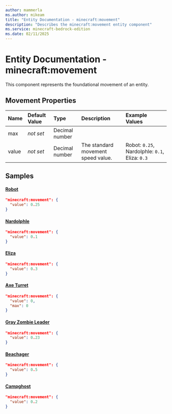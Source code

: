 ```yaml
---
author: mammerla
ms.author: mikeam
title: "Entity Documentation - minecraft:movement"
description: "Describes the minecraft:movement entity component"
ms.service: minecraft-bedrock-edition
ms.date: 02/11/2025 
---
```


# Entity Documentation - minecraft:movement

This component represents the foundational movement of an entity.


## Movement Properties

|Name       |Default Value |Type |Description |Example Values |
|:----------|:-------------|:----|:-----------|:------------- |
| max | *not set* | Decimal number |  |  | 
| value | *not set* | Decimal number | The standard movement speed value. | Robot: `0.25`, Nardolphle: `0.1`, Eliza: `0.3` | 

## Samples

#### [Robot](https://github.com/microsoft/minecraft-samples/tree/main/add_entity_robot/full/robot_example_full_behavior/entities/robot.json)


```json
"minecraft:movement": {
  "value": 0.25
}
```

#### [Nardolphle](https://github.com/microsoft/minecraft-samples/tree/main/addon_starter/2_entities/behavior_packs/aop_mobs/entities/nardolphle.behavior.json)


```json
"minecraft:movement": {
  "value": 0.1
}
```

#### [Eliza](https://github.com/microsoft/minecraft-samples/tree/main/casual_creator/custom_cat_eliza/behavior_packs/mike_eliz/entities/eliza.json)


```json
"minecraft:movement": {
  "value": 0.3
}
```

#### [Axe Turret](https://github.com/microsoft/minecraft-samples/tree/main/casual_creator/gray_wave/behavior_packs/mikeamm_gwve/entities/axe_turret.behavior.json)


```json
"minecraft:movement": {
  "value": 0,
  "max": 0
}
```

#### [Gray Zombie Leader](https://github.com/microsoft/minecraft-samples/tree/main/casual_creator/gray_wave/behavior_packs/mikeamm_gwve/entities/gray_zombie_leader.behavior.json)


```json
"minecraft:movement": {
  "value": 0.23
}
```

#### [Beachager](https://github.com/microsoft/minecraft-samples/tree/main/chill_oasis_blocks_and_features/chill_oasis_assets/behavior_packs/chill_oasis_assets/entities/beachager.behavior.json)


```json
"minecraft:movement": {
  "value": 0.5
}
```

#### [Campghost](https://github.com/microsoft/minecraft-samples/tree/main/creator_camp/behavior_packs/creator_camp/entities/campghost.json)


```json
"minecraft:movement": {
  "value": 0.2
}
```
